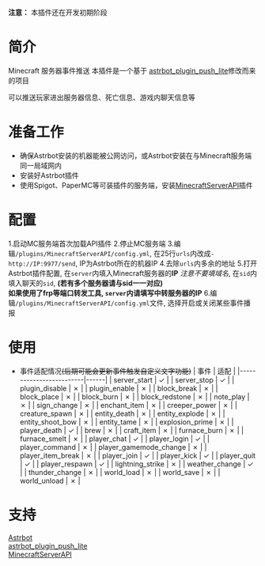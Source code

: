 **注意：** 本插件还在开发初期阶段
# 简介

Minecraft 服务器事件推送
本插件是一个基于 [astrbot_plugin_push_lite](https://github.com/Raven95676/astrbot_plugin_push_lite)修改而来的项目

可以推送玩家进出服务器信息、死亡信息、游戏内聊天信息等

# 准备工作
* 确保Astrbot安装的机器能被公网访问，或Astrbot安装在与Minecraft服务端同一局域网内
* 安装好Astrbot插件
* 使用Spigot、PaperMC等可装插件的服务端，安装[MinecraftServerAPI](https://github.com/Shweit/MinecraftServerAPI)插件
# 配置
  1.启动MC服务端首次加载API插件
  2.停止MC服务端
  3.编辑`/plugins/MinecraftServerAPI/config.yml`, 在25行`urls`内改成`- http://IP:9977/send`, IP为Astrbot所在的机器IP
  4.去除`urls`内多余的地址
  5.打开Astrbot插件配置, 在`server`内填入Minecraft服务器的**IP** *注意不要填域名*, 在`sid`内填入聊天的`sid`, **(若有多个服务器请与sid一一对应)**  
  **如果使用了frp等端口转发工具, `server`内请填写中转服务器的IP**
  6.编辑`/plugins/MinecraftServerAPI/config.yml`文件, 选择开启或关闭某些事件播报
# 使用
  * 事件适配情况~~(后期可能会更新事件触发自定义文字功能)~~
  | 事件                    | 适配 |
|-------------------------|------|
| server_start            | ✓    |
| server_stop             | ✓    |
| plugin_disable          | ✗    |
| plugin_enable           | ✗    |
| block_break             | ✗    |
| block_place             | ✗    |
| block_burn              | ✗    |
| block_redstone          | ✗    |
| note_play               | ✗    |
| sign_change             | ✗    |
| enchant_item            | ✗    |
| creeper_power           | ✗    |
| creature_spawn          | ✗    |
| entity_death            | ✗    |
| entity_explode          | ✗    |
| entity_shoot_bow        | ✗    |
| entity_tame             | ✗    |
| explosion_prime         | ✗    |
| player_death            | ✓    |
| brew                    | ✗    |
| craft_item              | ✗    |
| furnace_burn            | ✗    |
| furnace_smelt           | ✗    |
| player_chat             | ✓    |
| player_login            | ✓    |
| player_command          | ✗    |
| player_gamemode_change  | ✗    |
| player_item_break       | ✗    |
| player_join             | ✓    |
| player_kick             | ✓    |
| player_quit             | ✓    |
| player_respawn          | ✓    |
| lightning_strike        | ✗    |
| weather_change          | ✓    |
| thunder_change          | ✗    |
| world_load              | ✗    |
| world_save              | ✗    |
| world_unload            | ✗    |

# 支持
[Astrbot](https://astrbot.app)  
[astrbot_plugin_push_lite](https://github.com/Raven95676/astrbot_plugin_push_lite)  
[MinecraftServerAPI](https://github.com/Shweit/MinecraftServerAPI)
